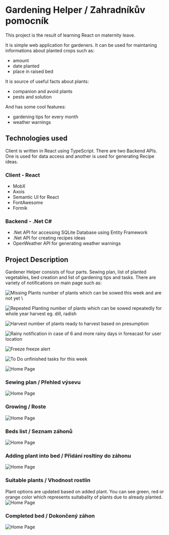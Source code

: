 # Gardening Helper / Zahradníkův pomocník
This project is the result of learning React on maternity leave. 

It is simple web application for gardeners. It can be used for maintaning informations about planted crops such as:
- amount
- date planted
- place in raised bed 
 
It is source of useful facts about plants:
- companion and avoid plants
- pests and solution 

And has some cool features:
- gardening tips for every month
- weather warnings

## Technologies used
Client is written in React using TypeScript. There are two Backend APIs. One is used for data access and another is used for generating Recipe ideas.
### Client - React
- MobX
- Axois
- Semantic UI for React
- FontAwesome
- Formik

### Backend - .Net C#
- .Net API for accessing SQLite Database using Entity Framework
- .Net API for creating recipes ideas
- OpenWeather API for generating weather warnings

## Project Description
Gardener Helper consists of four parts. Sewing plan, list of planted vegetables, bed creation and list of gardening tips and tasks. There are variety of notifications on main page such as:

![Missing Plants](/docs/missing.PNG) number of plants which can be sowed this week and are not yet \

![Repeated Planting](/docs/repeated.PNG) number of plants which can be sowed repeatedly for whole year harvest eg. dill, radish 

![Harvest](/docs/harvest.PNG) number of plants ready to harvest based on presumption 


![Rainy](/docs/rainy.PNG) notification in case of 6 and more rainy days in foreacast for user location

![Freeze](/docs/freeze.PNG) freeze alert

![To Do](/docs/todo.PNG) unfinished tasks for this week 

![Home Page](/docs/home.PNG)

### Sewing plan / Přehled výsevu

![Home Page](/docs/sewing_plan.PNG)

### Growing / Roste
![Home Page](/docs/records.PNG)

### Beds list / Seznam záhonů
![Home Page](/docs/beds.PNG)

### Adding plant into bed / Přidání rosltiny do záhonu
![Home Page](/docs/bed_plant_add.PNG)
### Suitable plants / Vhodnost rostlin
Plant options are updated based on added plant. You can see green, red or orange color which represents suitabality of plants due to already planted. 
![Home Page](/docs/bed_plants_hints.PNG)
### Completed bed / Dokončený záhon
![Home Page](/docs/completed_bed.PNG)
